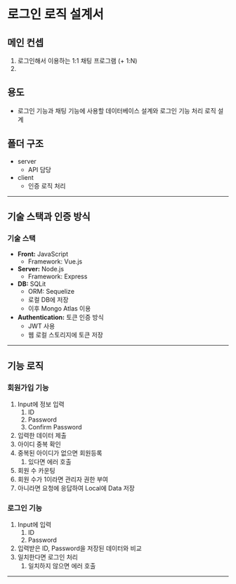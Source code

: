 # 로그인 로직 설계서

## 메인 컨셉
1. 로그인해서 이용하는 1:1 채팅 프로그램 (+ 1:N)
2. 

## 용도
- 로그인 기능과 채팅 기능에 사용할 데이터베이스 설계와 로그인 기능 처리 로직 설계

## 폴더 구조
- server 
  - API 담당
- client
  - 인증 로직 처리
---
## 기술 스택과 인증 방식

### 기술 스택
- **Front:** JavaScript
  - Framework: Vue.js
- **Server:** Node.js
  - Framework: Express
- **DB:** SQLit
  - ORM: Sequelize
  - 로컬 DB에 저장
  - 이후 Mongo Atlas 이용 
- **Authentication:** 토큰 인증 방식
  - JWT 사용
  - 웹 로컬 스토리지에 토큰 저장

---
## 기능 로직
### **회원가입 기능**
1. Input에 정보 입력
   1. ID
   2. Password
   3. Confirm Password
2. 입력한 데이터 제출
3. 아이디 중복 확인
4. 중복된 아이디가 없으면 회원등록
   1. 있다면 에러 호출
5. 회원 수 카운팅
6. 회원 수가 1이라면 관리자 권한 부여
7. 아니라면 요청에 응답하여 Local에 Data 저장

### **로그인 기능**
1. Input에 입력
   1. ID
   2. Password
2. 입력받은 ID, Password을 저장된 데이터와 비교
3. 일치한다면 로그인 처리
   1. 일치하지 않으면 에러 호출
---